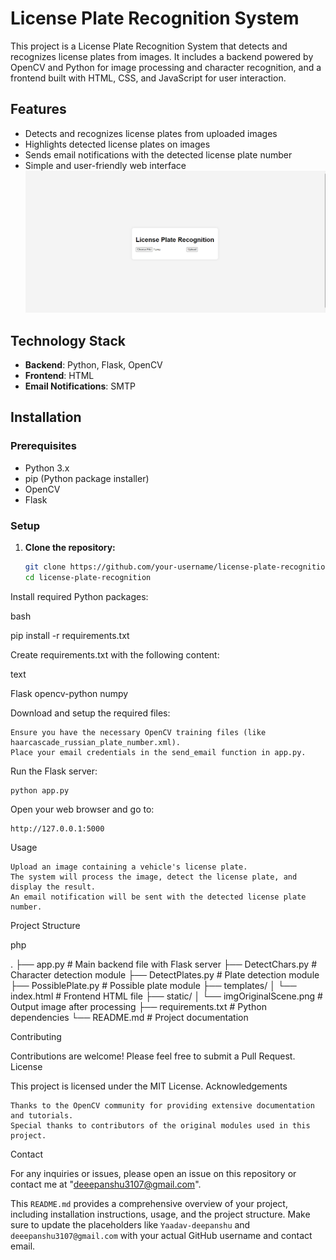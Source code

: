 # License Plate Recognition System

This project is a License Plate Recognition System that detects and recognizes license plates from images. It includes a backend powered by OpenCV and Python for image processing and character recognition, and a frontend built with HTML, CSS, and JavaScript for user interaction.

## Features

- Detects and recognizes license plates from uploaded images
- Highlights detected license plates on images
- Sends email notifications with the detected license plate number
- Simple and user-friendly web interface
![alt text](Github.png)
## Technology Stack

- **Backend**: Python, Flask, OpenCV
- **Frontend**: HTML
- **Email Notifications**: SMTP

## Installation

### Prerequisites

- Python 3.x
- pip (Python package installer)
- OpenCV
- Flask

### Setup

1. **Clone the repository:**

   ```bash
   git clone https://github.com/your-username/license-plate-recognition.git
   cd license-plate-recognition


Install required Python packages:

bash

pip install -r requirements.txt

Create requirements.txt with the following content:

text

Flask
opencv-python
numpy

Download and setup the required files:

    Ensure you have the necessary OpenCV training files (like haarcascade_russian_plate_number.xml).
    Place your email credentials in the send_email function in app.py.

Run the Flask server:

    python app.py

Open your web browser and go to:

    http://127.0.0.1:5000

Usage

    Upload an image containing a vehicle's license plate.
    The system will process the image, detect the license plate, and display the result.
    An email notification will be sent with the detected license plate number.

Project Structure

php

.
├── app.py                     # Main backend file with Flask server
├── DetectChars.py             # Character detection module
├── DetectPlates.py            # Plate detection module
├── PossiblePlate.py           # Possible plate module
├── templates/
│   └── index.html             # Frontend HTML file
├── static/
│   └── imgOriginalScene.png   # Output image after processing
├── requirements.txt           # Python dependencies
└── README.md                  # Project documentation

Contributing

Contributions are welcome! Please feel free to submit a Pull Request.
License

This project is licensed under the MIT License.
Acknowledgements

    Thanks to the OpenCV community for providing extensive documentation and tutorials.
    Special thanks to contributors of the original modules used in this project.

Contact

For any inquiries or issues, please open an issue on this repository or contact me at "deeepanshu3107@gmail.com".


This `README.md` provides a comprehensive overview of your project, including installation instructions, usage, and the project structure. Make sure to update the placeholders like `Yaadav-deepanshu` and `deeepanshu3107@gmail.com` with your actual GitHub username and contact email.

